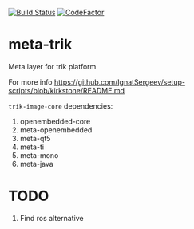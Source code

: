 [![Build Status](https://travis-ci.org/trikset/meta-trik.svg?branch=master)](https://travis-ci.org/trikset/meta-trik)
[![CodeFactor](https://www.codefactor.io/repository/github/trikset/meta-trik/badge)](https://www.codefactor.io/repository/github/trikset/meta-trik)
# meta-trik
Meta layer for trik platform

For more info https://github.com/IgnatSergeev/setup-scripts/blob/kirkstone/README.md

`trik-image-core` dependencies:
1. openembedded-core
2. meta-openembedded
3. meta-qt5
4. meta-ti
5. meta-mono 
6. meta-java

# TODO
1. Find ros alternative
